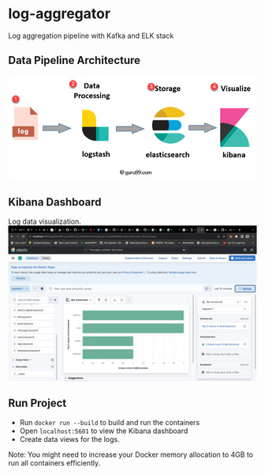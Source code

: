 # log-aggregator
Log aggregation pipeline with Kafka and ELK stack

## Data Pipeline Architecture
![Data pipeline](https://github.com/Johnkayode/log-aggregator/blob/main/docs/architecture.png)

## Kibana Dashboard
Log data visualization.
![Kibana dashboard](https://github.com/Johnkayode/log-aggregator/blob/main/docs/kibana.png)

## Run Project
- Run `docker run --build` to build and run the containers
- Open `localhost:5601` to view the Kibana dashboard
- Create data views for the logs.

Note: You might need to increase your Docker memory allocation to 4GB to run all containers efficiently.
